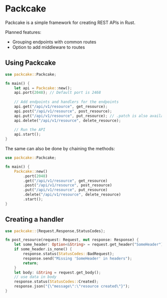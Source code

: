 # Packcake

Packcake is a simple framework for creating REST APIs in Rust.

Planned features:

- Grouping endpoints with common routes
- Option to add middleware to routes

## Using Packcake

````rust
use packcake::Packcake;

fn main() {
    let api = Packcake::new();
    api.port(2048); // Default port is 2468
    
    // Add endpoints and handlers for the endpoints
    api.get("/api/v1/resource", get_resource);
    api.post("/api/v1/resource", post_resource);
    api.put("/api/v1/resource", put_resource); // .patch is also available
    api.delete("/api/v1/resource", delete_resource);    
    
    // Run the API
    api.start();
}
````

The same can also be done by chaining the methods:

````rust
use packcake::Packcake;

fn main() {
    Packcake::new()
        .port(2048)
        .get("/api/v1/resource", get_resource)
        .post("/api/v1/resource", post_resource)
        .put("/api/v1/resource", put_resource)
        .delete("/api/v1/resource", delete_resource)
        .start();
}
````

## Creating a handler

````rust
use packcake::{Request,Response,StatusCodes};

fn post_resource(request: Request, mut response: Response) {
    let some_header: Option<&String> = request.get_header("SomeHeader");
    if some_header.is_none() {
        response.status(StatusCodes::BadRequest);
        response.send("Missing 'SomeHeader' in headers");
        return;
    }
    let body: &String = request.get_body();
    // use data in body
    response.status(StatusCodes::Created);
    response.json("{\"message\":\"resource created\"}");
}
````